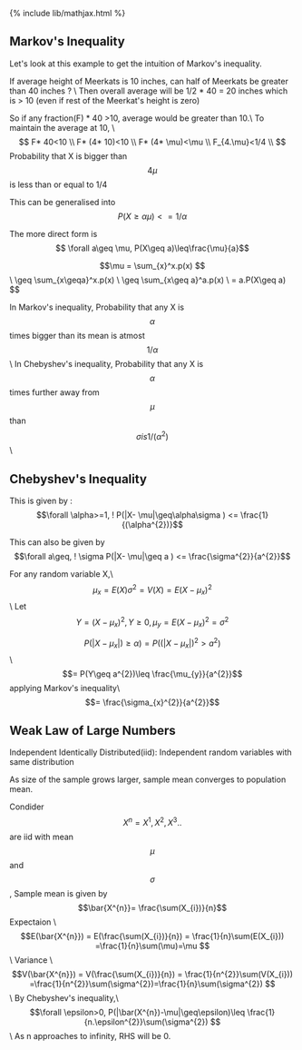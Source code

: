 {% include lib/mathjax.html %}
## Markov's Inequality
 
Let's look at this example to get the intuition of Markov's inequality.
 
If average height of Meerkats is 10 inches, can half of Meerkats be greater than 40 inches ? \\
Then overall average will be 1/2 * 40 = 20 inches which is > 10 (even if rest of the Meerkat's height is zero)

So if any fraction(F) * 40 >10, average would be greater than 10.\\
To maintain the average at 10, \\
$$
								F* 40<10 \\
								F* (4* 10)<10 \\
								F* (4* \mu)<\mu \\
								F_{4.\mu}<1/4 \\
								$$
Probability that X is bigger than $$4\mu$$ is less than or equal to 1/4 

This can be generalised into    $$P(X\geq\alpha\mu)<= 1/\alpha$$ 

The more direct form is $$  \forall a\geq \mu,  P(X\geq a)\leq\frac{\mu}{a}$$

$$\mu = \sum_{x}^x.p(x) $$ \\
\geq \sum_{x\geqa}^x.p(x)  \\
\geq \sum_{x\geq a}^a.p(x) \\ 
= a.P(X\geq a) $$

In Markov's inequality, Probability that any X is $$\alpha$$ times bigger than its mean is atmost $$1/\alpha$$ \\
In Chebyshev's inequality, Probability that any X is $$\alpha$$ times further away from $$\mu$$ than $$\sigma is 1/(\alpha^{2}) $$ \\

## Chebyshev's Inequality

This is given by :
$$\forall \alpha>=1, ! P(|X- \mu|\geq\alpha\sigma ) <= \frac{1}{(\alpha^{2})}$$

This can also be given by
$$\forall a\geq, ! \sigma P(|X- \mu|\geq a ) <= \frac{\sigma^{2}}{a^{2}}$$

For any random variable X,\\
$$ \mu_{x} = E(X)      \sigma^{2}= V(X) = E(X- \mu_{x})^{2} $$ \\
Let $$ Y = (X- \mu_{x})^{2}  , Y\geq0 , \mu_{y} = E(X- \mu_{x})^{2} = \sigma^{2} $$

$$P(|X-\mu_{x}|)\geq\alpha) = P((|X-\mu_{x}|)^{2}>a^{2})$$\\
$$= P(Y\geq a^{2})\leq \frac{\mu_{y}}{a^{2}}$$ applying Markov's inequality\\
$$= \frac{\sigma_{x}^{2}}{a^{2}}$$

## Weak Law of Large Numbers 

Independent Identically Distributed(iid): Independent random variables with same distribution

As size of the sample grows larger, sample mean converges to population mean.

Condider $$X^{n} = X^{1},X^{2},X^{3}..$$ are iid with mean $$\mu$$ and $$\sigma$$ , Sample mean is given by $$\bar{X^{n}}= \frac{\sum(X_{i})}{n}$$
Expectaion \\
$$E(\bar{X^{n}}) = E(\frac{\sum(X_{i})}{n})  = \frac{1}{n}\sum(E(X_{i})) =\frac{1}{n}\sum(\mu)=\mu $$ \\
Variance \\
$$V(\bar{X^{n}}) = V(\frac{\sum(X_{i})}{n})  = \frac{1}{n^{2}}\sum(V(X_{i})) =\frac{1}{n^{2}}\sum(\sigma^{2})=\frac{1}{n}\sum(\sigma^{2}) $$ \\
By Chebyshev's inequality,\\
$$\forall \epsilon>0, P(|\bar(X^{n})-\mu|\geq\epsilon)\leq \frac{1}{n.\epsilon^{2}}\sum(\sigma^{2}) $$\\
As n approaches to infinity, RHS will be 0.
